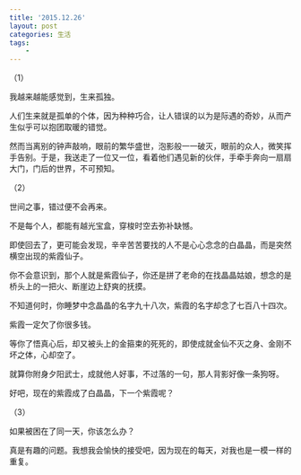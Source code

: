 ```yaml
---
title: '2015.12.26'
layout: post
categories: 生活
tags:
    - 
---
```


（1）

我越来越能感觉到，生来孤独。

人们生来就是孤单的个体，因为种种巧合，让人错误的以为是际遇的奇妙，从而产生似乎可以抱团取暖的错觉。

然而当离别的钟声敲响，眼前的繁华盛世，泡影般一一破灭，眼前的众人，微笑挥手告别。于是，我送走了一位又一位，看着他们遇见新的伙伴，手牵手奔向一扇扇大门，门后的世界，不可预知。

（2）

世间之事，错过便不会再来。

不是每个人，都能有越光宝盒，穿梭时空去弥补缺憾。

即使回去了，更可能会发现，辛辛苦苦要找的人不是心心念念的白晶晶，而是突然横空出现的紫霞仙子。

你不会意识到，那个人就是紫霞仙子，你还是拼了老命的在找晶晶姑娘，想念的是桥头上的一把火、断崖边上舒爽的抚摸。

不知道何时，你睡梦中念晶晶的名字九十八次，紫霞的名字却念了七百八十四次。

紫霞一定欠了你很多钱。

等你了悟真心后，却又被头上的金箍束的死死的，即使成就金仙不灭之身、金刚不坏之体，心却空了。

就算你附身夕阳武士，成就他人好事，不过落的一句，那人背影好像一条狗呀。

好吧，现在的紫霞成了白晶晶，下一个紫霞呢？

（3）

如果被困在了同一天，你该怎么办？

真是有趣的问题。我想我会愉快的接受吧，因为现在的每天，对我也是一模一样的重复。

